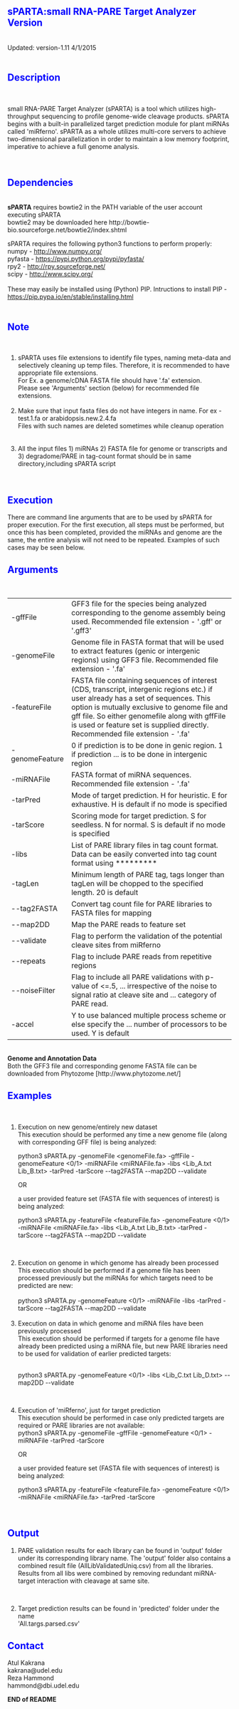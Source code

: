 <html>
<body>
<link rel="stylesheet" href="github-markdown.css">
<style>
 h2 {
   color:blue;
    }
</style>
<h2>sPARTA<span>:small RNA-PARE Target Analyzer Version</span></h2>
<br>
Updated: version-1.11 4/1/2015<br>
<br>
<h2><b>Description</b></h2><br>
<p>small RNA-PARE Target Analyzer (sPARTA) is a tool which utilizes
high-throughput sequencing to profile genome-wide cleavage products.
sPARTA begins with a built-in parallelized target prediction module for plant
miRNAs called 'miRferno'. sPARTA as a whole utilizes multi-core servers to
achieve two-dimensional parallelization in order to maintain a low memory
footprint, imperative to achieve a full genome analysis. </p><br>
<h2><b>Dependencies</b></h2><br>
<b>sPARTA</b> requires bowtie2 in the PATH variable of the user account executing sPARTA<br>
bowtie2 may be downloaded here http://bowtie-bio.sourceforge.net/bowtie2/index.shtml<br>

sPARTA requires the following python3 functions to perform properly:<br>
numpy - http://www.numpy.org/<br>
pyfasta - https://pypi.python.org/pypi/pyfasta/<br>
rpy2 - http://rpy.sourceforge.net/<br>
scipy - http://www.scipy.org/<br>
<br>
These may easily be installed using (Python) PIP. Intructions to install PIP - https://pip.pypa.io/en/stable/installing.html<br>
<br>
<h2><b>Note</b></h2><br>
<ol>
<li>sPARTA uses file extensions to identify file types, naming meta-data and selectively cleaning up temp files. Therefore, it is recommended to have appropriate file extensions.<br>
For Ex. a genome/cDNA FASTA file should have '.fa' extension.<br>
Please see 'Arguments' section (below) for recommended file extensions.</li><br>
<li>Make sure that input fasta files do not have integers in name. For ex - test.1.fa or arabidopsis.new.2.4.fa<br>
Files with such names are deleted sometimes while cleanup operation</li><br>
<br>
<li>All the input files 1) miRNAs 2) FASTA file for genome or transcripts and 3) degradome/PARE in tag-count format should be in same directory,including sPARTA script</li>
</ol><br>
<h2><b>Execution</b></h2>
<p>There are command line arguments that are to be used by sPARTA for proper
execution. For the first execution, all steps must be performed, but
once this has been completed, provided the miRNAs and genome are the same,
the entire analysis will not need to be repeated. Examples of such cases
may be seen below.</p>
<h2><b>Arguments</b></h2><br>
<table border="0" class="nothing">
<tr>
<td>-gffFile</td>        
<td>GFF3 file for the species being analyzed corresponding  to the genome assembly being used. Recommended file
 extension - '.gff' or '.gff3'</td>
</tr>
<tr>
<td>-genomeFile</td>      
<td>Genome file in FASTA format that will be used to extract features (genic or intergenic regions) using GFF3 file.
Recommended file extension - '.fa'</td>
</tr>
<td>-featureFile</td>
<td>FASTA file containing sequences of interest (CDS, transcript,
 intergenic regions etc.) if user already has a set of
 sequences. This option is mutually exclusive to genome file and
gff file. So either genomefile along with gffFile is used or
 feature set is supplied directly. Recommended file extension - '.fa'</td>
</tr>
<tr><td>-genomeFeature</td>
<td>0 if prediction is to be done in genic region. 1 if prediction
... is to be done in intergenic region</td>
</tr>
<tr><td>-miRNAFile</td><td> FASTA format of miRNA sequences. Recommended file extension - '.fa'</td></tr>
<tr><td>-tarPred</td><td>Mode of target prediction. H for heuristic. E for exhaustive.
 H is default if no mode is specified</td></tr>
<tr><td>-tarScore</td><td>Scoring mode for target prediction. S for seedless. N for
normal. S is default if no mode is specified</td></tr>
<tr><td>-libs</td><td> List of PARE library files in tag count format. Data can be
 easily converted into tag count format using *********</td></tr>
<tr><td>-tagLen</td>       
<td> Minimum length of PARE tag, tags longer than tagLen will be
chopped to the specified length. 20 is default</td></tr>
<tr><td>--tag2FASTA</td>  
<td>Convert tag count file for PARE libraries to FASTA files for
mapping</td></tr>
<tr><td>--map2DD</td>
<td> Map the PARE reads to feature set</td>
<tr><td>--validate</td> 
<td>Flag to perform the validation of the potential cleave sites
 from miRferno</td></tr>
<tr><td>--repeats</td>      
<td> Flag to include PARE reads from repetitive regions</th></td></tr>
<tr><td>--noiseFilter</td>
<td> Flag to include all PARE validations with p-value of <=.5,
...             irrespective of the noise to signal ratio at cleave site and
...             category of PARE read.</td></tr>
<tr><td>-accel</td> 
<td>Y to use balanced multiple process scheme or else specify the
...             number of processors to be used. Y is default</td></tr>
</table>
<br>
<b>Genome and Annotation Data</b><br>
Both the GFF3 file and corresponding genome FASTA file can be downloaded from
Phytozome [http://www.phytozome.net/]<br>

<h2><b>Examples</b></h2><br>
<ol>
<li>Execution on new genome/entirely new dataset<br>
This execution should be performed any time a new genome file (along with corresponding GFF file) is being analyzed:<br>

python3 sPARTA.py -genomeFile <genomeFile.fa> -gffFile <GFF3file> -genomeFeature <0/1> -miRNAFile <miRNAFile.fa> -libs <Lib_A.txt Lib_B.txt> -tarPred -tarScore --tag2FASTA --map2DD --validate<br>

OR<br>

a user provided feature set (FASTA file with sequences of interest) is being analyzed:<br>

python3 sPARTA.py -featureFile <featureFile.fa> -genomeFeature <0/1> -miRNAFile <miRNAFile.fa> -libs <Lib_A.txt Lib_B.txt> -tarPred -tarScore --tag2FASTA --map2DD --validate</li><br>

<li>Execution on genome in which genome has already been processed<br>
This execution should be performed if a genome file has been processed previously but the miRNAs for which targets need to be predicted are new:<br>
<br>
python3 sPARTA.py -genomeFeature <0/1> -miRNAFile <miRNAFile.fa> -libs <Lib_A.txt Lib_B.txt> -tarPred -tarScore --tag2FASTA --map2DD --validate</li><br>

<li>Execution on data in which genome and miRNA files have been previously processed<br>
This execution should be performed if targets for a genome file have already been predicted using a miRNA file, but new PARE libraries need to be used for validation of earlier predicted targets:<br><br>

python3 sPARTA.py -genomeFeature <0/1> -libs <Lib_C.txt Lib_D.txt> --map2DD --validate</li><br>

<li>Execution of 'miRferno', just for target prediction<br>
This execution should be performed in case only predicted targets are required or PARE libraries are not available:<br>
python3 sPARTA.py -genomeFile <genomeFile.fa> -gffFile <GFF3file> -genomeFeature <0/1> -miRNAFile <miRNAFile.fa> -tarPred -tarScore<br>

OR<br>

a user provided feature set (FASTA file with sequences of interest) is being analyzed:<br>

python3 sPARTA.py -featureFile <featureFile.fa> -genomeFeature <0/1> -miRNAFile <miRNAFile.fa> -tarPred -tarScore</li><br>
</ol>
<h2><b>Output</b></h2>
<ol>
<li><p>PARE validation results for each library can be found in 'output' folder<br>
    under its corresponding library name. The 'output' folder also contains a combined result file (AllLibValidatedUniq.csv) from all the libraries.<br>
    Results from all libs were combined by removing redundant miRNA-target interaction with cleavage at same site.</p></li>
<br>
<li><p>Target prediction results can be found in 'predicted' folder under the name<br>
'All.targs.parsed.csv'</p></li>
</ol>

<h2><b>Contact</b></h2>
Atul Kakrana<br>
kakrana@udel.edu<br>
Reza Hammond<br>
hammond@dbi.udel.edu<br>

<b>END of README</b>
</body>
</html>
